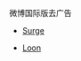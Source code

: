 微博国际版去广告


- [Surge](https://raw.githubusercontent.com/Keywos/rule/main/script/weibo_us/wb_us.sgmodule)

- [Loon](https://raw.githubusercontent.com/Keywos/rule/main/script/weibo_us/wb_us.plugin)

